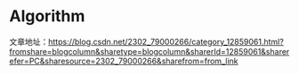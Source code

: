 # Algorithm

文章地址：https://blog.csdn.net/2302_79000266/category_12859061.html?fromshare=blogcolumn&sharetype=blogcolumn&sharerId=12859061&sharerefer=PC&sharesource=2302_79000266&sharefrom=from_link
